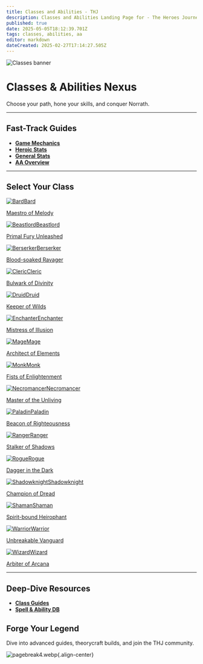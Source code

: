 ```yaml
---
title: Classes and Abilities - THJ
description: Classes and Abilities Landing Page for - The Heroes Journey Emu
published: true
date: 2025-05-05T18:12:39.701Z
tags: classes, abilities, aa
editor: markdown
dateCreated: 2025-02-27T17:14:27.505Z
---
```


<!-- ──────────────── HERO CARD ──────────────── -->
<div class="page-container">
  <div class="hero-card">
    <img src="/classes-and-abilities/statsandclasses.webp" alt="Classes banner" class="hero-bg">
    <div class="hero-content">
      <h1>Classes & Abilities Nexus</h1>
      <p class="subtitle">Choose your path, hone your skills, and conquer Norrath.</p>
    </div>
  </div>

---

## Fast-Track Guides
- [**Game Mechanics**](/getting-started/game-mechanics)  
- [**Heroic Stats**](/classes-and-abilities/heroic-stats)  
- [**General Stats**](/classes-and-abilities/stats)  
- [**AA Overview**](/classes-and-abilities/aa/)  

---

## Select Your Class
<div class="class-grid">
  <a href="/classes-and-abilities/bard"        class="class-card"><div class="card-i"><div class="face f-front"><img src="/bard.gif" alt="Bard"><span>Bard</span></div><div class="face f-back"><p>Maestro of Melody</p></div></div></a>
  <a href="/classes-and-abilities/beastlord"   class="class-card"><div class="card-i"><div class="face f-front"><img src="/beastlord.gif" alt="Beastlord"><span>Beastlord</span></div><div class="face f-back"><p>Primal Fury Unleashed</p></div></div></a>
  <a href="/classes-and-abilities/berserker"   class="class-card"><div class="card-i"><div class="face f-front"><img src="/berserker.gif" alt="Berserker"><span>Berserker</span></div><div class="face f-back"><p>Blood-soaked Ravager</p></div></div></a>
  <a href="/classes-and-abilities/cleric"      class="class-card"><div class="card-i"><div class="face f-front"><img src="/cleric.gif" alt="Cleric"><span>Cleric</span></div><div class="face f-back"><p>Bulwark of Divinity</p></div></div></a>
  <a href="/classes-and-abilities/druid"       class="class-card"><div class="card-i"><div class="face f-front"><img src="/druid.gif" alt="Druid"><span>Druid</span></div><div class="face f-back"><p>Keeper of Wilds</p></div></div></a>
  <a href="/classes-and-abilities/enchanter"   class="class-card"><div class="card-i"><div class="face f-front"><img src="/enchanter.gif" alt="Enchanter"><span>Enchanter</span></div><div class="face f-back"><p>Mistress of Illusion</p></div></div></a>
  <a href="/classes-and-abilities/mage"        class="class-card"><div class="card-i"><div class="face f-front"><img src="/magician.gif" alt="Mage"><span>Mage</span></div><div class="face f-back"><p>Architect of Elements</p></div></div></a>
  <a href="/classes-and-abilities/monk"        class="class-card"><div class="card-i"><div class="face f-front"><img src="/classes-and-abilities/monk.gif" alt="Monk"><span>Monk</span></div><div class="face f-back"><p>Fists of Enlightenment</p></div></div></a>
  <a href="/classes-and-abilities/necromancer" class="class-card"><div class="card-i"><div class="face f-front"><img src="/necromancer.gif" alt="Necromancer"><span>Necromancer</span></div><div class="face f-back"><p>Master of the Unliving</p></div></div></a>
  <a href="/classes-and-abilities/paladin"     class="class-card"><div class="card-i"><div class="face f-front"><img src="/paladin.gif" alt="Paladin"><span>Paladin</span></div><div class="face f-back"><p>Beacon of Righteousness</p></div></div></a>
  <a href="/classes-and-abilities/ranger"      class="class-card"><div class="card-i"><div class="face f-front"><img src="/ranger.gif" alt="Ranger"><span>Ranger</span></div><div class="face f-back"><p>Stalker of Shadows</p></div></div></a>
  <a href="/classes-and-abilities/rogue"       class="class-card"><div class="card-i"><div class="face f-front"><img src="/classes-and-abilities/rogue.gif" alt="Rogue"><span>Rogue</span></div><div class="face f-back"><p>Dagger in the Dark</p></div></div></a>
  <a href="/classes-and-abilities/shadowknight" class="class-card"><div class="card-i"><div class="face f-front"><img src="/shadowknight.gif" alt="Shadowknight"><span>Shadowknight</span></div><div class="face f-back"><p>Champion of Dread</p></div></div></a>
  <a href="/classes-and-abilities/shaman"      class="class-card"><div class="card-i"><div class="face f-front"><img src="/shaman.gif" alt="Shaman"><span>Shaman</span></div><div class="face f-back"><p>Spirit-bound Heirophant</p></div></div></a>
  <a href="/classes-and-abilities/warrior"     class="class-card"><div class="card-i"><div class="face f-front"><img src="/classes-and-abilities/warrior.gif" alt="Warrior"><span>Warrior</span></div><div class="face f-back"><p>Unbreakable Vanguard</p></div></div></a>
  <a href="/classes-and-abilities/wizard"      class="class-card"><div class="card-i"><div class="face f-front"><img src="/wizard.gif" alt="Wizard"><span>Wizard</span></div><div class="face f-back"><p>Arbiter of Arcana</p></div></div></a>
</div>

---

## Deep-Dive Resources
- [**Class Guides**](/classes-and-abilities/guides/)  
- [**Spell & Ability DB**](/classes-and-abilities/spells-and-abilities)  

<!-- ──────────────── BOTTOM CTA CARD ──────────────── -->
<div class="bottom-card">
  <div class="cta-content">
    <h2>Forge Your Legend</h2>
    <p>Dive into advanced guides, theorycraft builds, and join the THJ community.</p>
    </div>
  </div>
</div>


![pagebreak4.webp](/pagebreak4.webp){.align-center}
</div>
